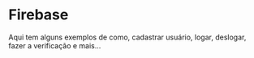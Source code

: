 # Firebase
Aqui tem alguns exemplos de como, cadastrar usuário, logar, deslogar, fazer a verificação e mais...
